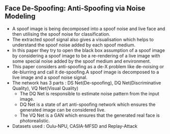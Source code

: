 ## Face De-Spoofing: Anti-Spoofing via Noise Modeling

- A spoof image is being decomposed into a spoof noise and live face and then utilising the spoof noise for classification.
- The extracted spoof signal also gives a visualisation which helps to understand the spoof noise added by each spoof medium.
- In this paper they try to open the black box assumption of a spoof image by considering a spoof image to be a re-rendering of a live image with some special noise added by the spoof medium and environment.
- This paper considers anti-spoofing as a de-X problem like de-noising or de-blurring and call it de-spoofing.A spoof image is decomposed to a live image and a spoof noise signal.
- The network has 3 parts : DS Net(De-spoofing), DQ Net(Discriminative Quality), VQ Net(Visual Quality)
    * The DQ Net is responsible to estimate noise pattern from the input image.
    * DQ Net is a state of art anti-spoofing network which ensures the generated image can be considered live.
    * The VQ Net is a GAN which ensures that the generated real face is photorealistic.
- Datasets used : Oulu-NPU, CASIA-MFSD and Replay-Attack

